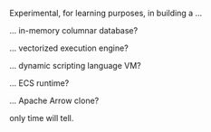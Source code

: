 Experimental, for learning purposes, in building a ...

... in-memory columnar database?

... vectorized execution engine?

... dynamic scripting language VM?

... ECS runtime?

... Apache Arrow clone?


only time will tell.